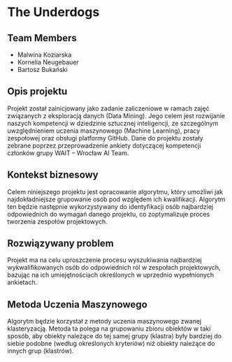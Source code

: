 # The Underdogs

## Team Members
- Malwina Koziarska
- Kornelia Neugebauer
- Bartosz Bukański

## Opis projektu
Projekt został zainicjowany jako zadanie zaliczeniowe w ramach zajęć związanych z eksploracją danych (Data Mining). Jego celem jest rozwijanie naszych kompetencji w dziedzinie sztucznej inteligencji, ze szczególnym uwzględnieniem uczenia maszynowego (Machine Learning), pracy zespołowej oraz obsługi platformy GitHub. Dane do projektu zostały zebrane poprzez przeprowadzenie ankiety dotyczącej kompetencji członków grupy WAIT – Wrocław AI Team.
## Kontekst biznesowy
Celem niniejszego projektu jest opracowanie algorytmu, który umożliwi jak najdokładniejsze grupowanie osób pod względem ich kwalifikacji. Algorytm ten będzie następnie wykorzystywany do identyfikacji osób najbardziej odpowiednich do wymagań danego projektu, co zoptymalizuje proces tworzenia zespołów projektowych.
## Rozwiązywany problem
Projekt ma na celu uproszczenie procesu wyszukiwania najbardziej wykwalifikowanych osób do odpowiednich ról w zespołach projektowych, bazując na ich umiejętnościach określonych w uprzednio wypełnionych ankietach.
## Metoda Uczenia Maszynowego
Algorytm będzie korzystał z metody uczenia maszynowego zwanej klasteryzacją. Metoda ta polega na grupowaniu zbioru obiektów w taki sposób, aby obiekty należące do tej samej grupy (klastra) były bardziej do siebie podobne (według określonych kryteriów) niż obiekty należące do innych grup (klastrów).